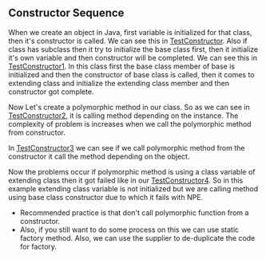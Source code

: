 ## Constructor Sequence
When we create an object in Java, first variable is initialized for that class, then it's constructor is called. We
can see this in [TestConstructor](src/main/java/com/example1/TestConstructor.java). Also if class has subclass
then it try to initialize the base class first, then it initialize it's own variable and then constructor will be
completed. We can see this in [TestConstructor1](src/main/java/com/example1/TestConstructor1.java). In this class
first the base class member of base is initialized and then the constructor of base class is called, then it comes
to extending class and initialize the extending class member and then constructor got complete.

Now Let's create a polymorphic method in our class. So as we can see in  
[TestConstructor2](src/main/java/com/example1/TestConstructor2.java), it is calling method depending on the instance.
The complexity of problem is increases when we call the polymorphic method from constructor. 

In [TestConstructor3](src/main/java/com/example1/TestConstructor3.java) we can see if we call polymorphic method from
the constructor it call the method depending on the object. 

Now the problems occur if polymorphic method is using
a class variable of extending class then it got failed like in our 
[TestConstructor4](src/main/java/com/example1/TestConstructor4.java). So in this example extending class variable is not
initialized but we are calling method using base class constructor due to which it fails with NPE.

* Recommended practice is that don't call polymorphic function from a constructor.
* Also, if you still want to do some process on this we can use static factory method. Also, we can use the supplier to
de-duplicate the code for factory.

